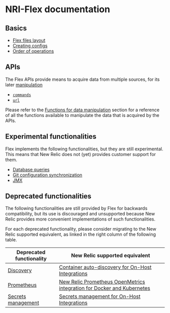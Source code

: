 # NRI-Flex documentation

## Basics

- [Flex files layout](basics/file_layout.md)
- [Creating configs](basics/flex_config_sections.md)
- [Order of operations](basics/order_of_operations.md)

## APIs

The Flex APIs provide means to acquire data from multiple sources, for its later
[manipulation](apis/functions.md)

- [`commands`](apis/commands.md)
- [`url`](apis/url.md)

Please refer to the [Functions for data manipulation](apis/functions.md) section for
a reference of all the functions available to manipulate the data that is acquired by
the APIs.

## Experimental functionalities

Flex implements the following functionalities, but they are still experimental. This means
that New Relic does not (yet) provides customer support for them.

- [Database queries](experimental/db.md)
- [Git configuration synchronization](experimental/git_sync.md)
- [JMX](experimental/jmx.md)

## Deprecated functionalities

The following functionalities are still provided by Flex for backwards compatibility, but
its use is discouraged and unsupported because New Relic provides more convenient implementations
of such functionalities.

For each deprecated functionality, please consider migrating to the New Relic supported equivalent,
as linked in the right column of the following table. 

| Deprecated functionality | New Relic supported equivalent |
|---|---|
| [Discovery](deprecated/discovery.md) | [Container auto-discovery for On-Host Integrations](https://docs.newrelic.com/docs/integrations/host-integrations/installation/container-auto-discovery) |
| [Prometheus](deprecated/prometheus.md) | [New Relic Prometheus OpenMetrics integration for Docker and Kubernetes](https://docs.newrelic.com/docs/integrations/prometheus-integrations) |
| [Secrets management](deprecated/secrets.md) | [Secrets management for On-Host Integrations](https://docs.newrelic.com/docs/integrations/host-integrations/installation/secrets-management) |


